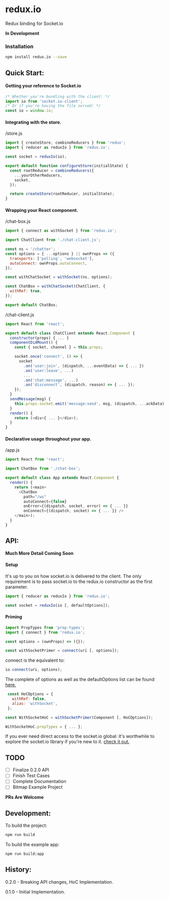 # redux.io

Redux binding for Socket.io

__In Development__

### Installation

```bash
npm install redux.io --save
```

## Quick Start:

#### Getting your reference to Socket.io

```javascript
/* Whether you're bundling with the client: */
import io from 'socket.io-client';
/* Or if you're having the file served: */
const io = window.io;
```

#### Integrating with the store.

/store.js
```javascript
import { createStore, combineReducers } from 'redux';
import { reducer as reduxIo } from 'redux.io';

const socket = reduxIo(io);

export default function configureStore(initialState) {
  const rootReducer = combineReducers({
    ...yourOtherReducers,
    socket,
  });

  return createStore(rootReducer, initialState);
}
```

#### Wrapping your React component.

/chat-box.js
```javascript
import { connect as withSocket } from 'redux.io';

import ChatClient from './chat-client.js';

const ns = '/chatter';
const options = { ...options } || ownProps => ({
  transports: ['polling', 'websocket'],
  autoConnect: ownProps.autoConnect,
});

const withChatSocket = withSocket(ns, options);

const ChatBox = withChatSocket(ChatClient, {
  withRef: true,
});

export default ChatBox;
```

/chat-client.js
```javascript
import React from 'react';

export default class ChatClient extends React.Component {
  constructor(props) { ... }
  componentDidMount() {
    const { socket, channel } = this.props;

    socket.once('connect', () => {
      socket
        .on('user:join', (dispatch, ...eventData) => { ... })
        .on('user:leave', ...)
        ...
        .on('chat:message', ...)
        .on('disconnect', (dispatch, reason) => { ... });
    });
  }
  sendMessage(msg) {
    this.props.socket.emit('message:send', msg, (dispatch, ...ackData) => { ... });
  }
  render() {
    return (<div>{ ... }</div>);
  }
}
```

#### Declarative usage throughout your app.

/app.js
```javascript
import React from 'react';

import ChatBox from './chat-box';

export default class App extends React.Component {
  render() {
    return (<main>
      <ChatBox
        path="/ws"
        autoConnect={false}
        onError={(dispatch, socket, error) => { ... }}
        onConnect={(dispatch, socket) => { ... }} />
    </main>);
  }
}
```

## API:

__Much More Detail Coming Soon__

#### Setup

It's up to you on how socket.io is delivered to the client.
The only requirement is to pass socket.io to the redux.io constructor as the first parameter.

```javascript
import { reducer as reduxIo } from 'redux.io';

const socket = reduxIo(io [, defaultOptions]);
```
#### Priming

```javascript
import PropTypes from 'prop-types';
import { connect } from 'redux.io';

const options = (ownProps) => ({});

const withSocketPrimer = connect(uri [, options]);
```
connect is the equivalent to:
```javascript
io.connect(uri, options);
```

The complete of options as well as the defaultOptions list can be found [here.](https://github.com/socketio/socket.io-client/blob/master/docs/API.md#new-managerurl-options)

```javascript
 const HoCOptions = {
   withRef: false,
   alias: 'withSocket',
 };

const WithSocketHoC = withSocketPrimer(Component [, HoCOptions]);

WithSocketHoC.propTypes = { ... };
```

If you ever need direct access to the socket.io global:
it's worthwhile to explore the socket.io library if you're new to it.
[check it out.](https://github.com/socketio/socket.io-client/blob/master/docs/API.md)

## TODO

- [ ] Finalize 0.2.0 API
- [ ] Finish Test Cases
- [ ] Complete Documentation
- [ ] Bitmap Example Project

__PRs Are Welcome__

## Development:
To build the project:
```bash
npm run build
```

To build the example app:
```bash
npm run build:app
```

## History:

0.2.0 - Breaking API changes, HoC Implementation.

0.1.0 - Initial Implementation.

